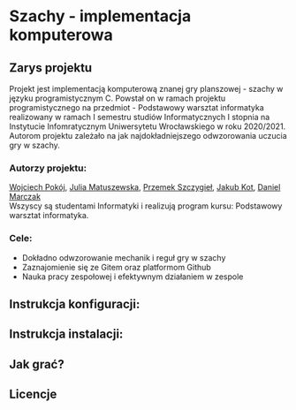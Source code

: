 # Szachy - implementacja komputerowa

## Zarys projektu
Projekt jest implementacją komputerową znanej gry planszowej - szachy w języku programistycznym C. Powstał on w ramach projektu programistycznego na przedmiot - Podstawowy warsztat informatyka realizowany w ramach I semestru studiów Informatycznych I stopnia na Instytucie Infomratycznym Uniwersytetu Wrocławskiego w roku 2020/2021. Autorom projektu zależało na jak najdokładniejszego odwzorowania uczucia gry w szachy. </br>
### Autorzy projektu:
[Wojciech Pokój](https://github.com/Xelonidas), 
[Julia Matuszewska](https://github.com/JumiDeluxe),
[Przemek Szczygieł](https://github.com/GienKu),
[Jakub Kot](https://github.com/JakubKot01),
[Daniel Marczak](https://github.com/marczakdaniel) </br>
Wszyscy są studentami Informatyki i realizują program kursu: Podstawowy warsztat informatyka. </br>
### Cele: 
* Dokładno odwzorowanie mechanik i reguł gry w szachy
* Zaznajomienie się ze Gitem oraz platformom Github
* Nauka pracy zespołowej i efektywnym działaniem w zespole

## Instrukcja konfiguracji:


## Instrukcja instalacji:

## Jak grać?

## Licencje
